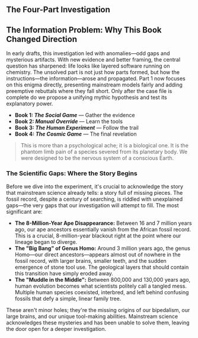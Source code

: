 ## The Four-Part Investigation
## The Information Problem: Why This Book Changed Direction

In early drafts, this investigation led with anomalies—odd gaps and mysterious artifacts. With new evidence and better framing, the central question has sharpened: life looks like layered software running on chemistry. The unsolved part is not just how parts formed, but how the instructions—the information—arose and propagated. Part 1 now focuses on this enigma directly, presenting mainstream models fairly and adding preemptive rebuttals where they fall short. Only after the case file is complete do we propose a unifying mythic hypothesis and test its explanatory power.


- **Book 1: *The Social Game*** — Gather the evidence
- **Book 2: *Manual Override*** — Learn the tools
- **Book 3: *The Human Experiment*** — Follow the trail
- **Book 4: *The Cosmic Game*** — The final revelation

> This is more than a psychological ache; it is a biological one. It is the phantom limb pain of a species severed from its planetary body. We were designed to be the nervous system of a conscious Earth.


### The Scientific Gaps: Where the Story Begins

Before we dive into the experiment, it's crucial to acknowledge the story that mainstream science already tells: a story full of missing pieces. The fossil record, despite a century of searching, is riddled with unexplained gaps—the very gaps that our investigation will attempt to fill. The most significant are:

- **The 8-Million-Year Ape Disappearance:** Between 16 and 7 million years ago, our ape ancestors essentially vanish from the African fossil record. This is a crucial, 8-million-year blackout right at the point where our lineage began to diverge.
- **The "Big Bang" of Genus Homo:** Around 3 million years ago, the genus Homo—our direct ancestors—appears almost out of nowhere in the fossil record, with larger brains, smaller teeth, and the sudden emergence of stone tool use. The geological layers that should contain this transition have simply eroded away.
- **The "Muddle in the Middle":** Between 800,000 and 130,000 years ago, human evolution becomes what scientists politely call a tangled mess. Multiple human species coexisted, interbred, and left behind confusing fossils that defy a simple, linear family tree.

These aren't minor holes; they're the missing origins of our bipedalism, our large brains, and our unique tool-making abilities. Mainstream science acknowledges these mysteries and has been unable to solve them, leaving the door open for a deeper investigation.
